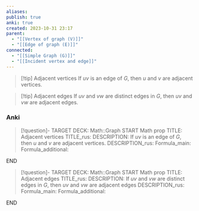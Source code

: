 ```yaml
---
aliases: 
publish: true
anki: true
created: 2023-10-31 23:17
parent:
  - "[[Vertex of graph (V)]]"
  - "[[Edge of graph (E)]]"
connected:
  - "[[Simple Graph (G)]]"
  - "[[Incident vertex and edge]]"
---
```


> [!tip] Adjacent vertices
> If $uv$ is an edge of $G$, then $u$ and $v$ are adjacent vertices.

> [!tip] Adjacent edges
> If $uv$ and $vw$ are distinct edges in $G$, then $uv$ and $vw$ are adjacent edges.


### Anki
> [!question]-
TARGET DECK: Math::Graph
START
Math prop
TITLE: Adjacent vertices 
TITLE_rus: 
DESCRIPTION: If $uv$ is an edge of $G$, then $u$ and $v$ are adjacent vertices.
DESCRIPTION_rus: 
Formula_main: 
Formula_additional:
<!--ID: 1699126049535-->
END


> [!question]-
TARGET DECK: Math::Graph
START
Math prop
TITLE: Adjacent edges
TITLE_rus: 
DESCRIPTION: If $uv$ and $vw$ are distinct edges in $G$, then $uv$ and $vw$ are adjacent edges
DESCRIPTION_rus: 
Formula_main: 
Formula_additional:
<!--ID: 1699126049540-->
END










